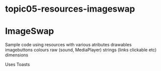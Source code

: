 # topic05-resources-imageswap
# ImageSwap
Sample code using resources  with various atributes
drawables
imagebuttons
colours
raw (sound, MediaPlayer)
strings (links clickable etc)
dimensions

Uses Toasts


